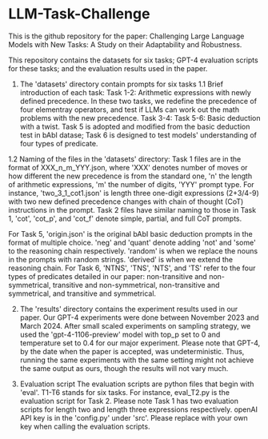 # LLM-Task-Challenge
This is the github repository for the paper: Challenging Large Language Models with New Tasks: A Study on their Adaptability and Robustness.

This repository contains the datasets for six tasks; GPT-4 evaluation scripts for these tasks; and the evaluation results used in the paper.

1. The 'datasets' directory contain prompts for six tasks
1.1 Brief introduction of each task:
   Task 1-2: Arithmetic expressions with newly defined precedence. In these two tasks, we redefine the precedence of four elementray operators, and test if LLMs can work out the math problems with the new precedence.
   Task 3-4:
   Task 5-6: Basic deduction with a twist. Task 5 is adopted and modified from the basic deduction test in bAbI datase; Task 6 is designed to test models' understanding of four types of predicate.

1.2 Naming of the files in the 'datasets' directory:
   Task 1 files are in the format of XXX_n_m_YYY.json, where 'XXX' denotes number of moves or how different the new precedence is from the standard one, 'n' the length of arithmetic expressions, 'm' the number of digits, 'YYY' prompt type. For instance, 'two_3_1_cot1.json' is length three one-digit expressions (2+3/4-9) with two new defined precedence changes with chain of thought (CoT) instructions in the prompt.
   Task 2 files have similar naming to those in Task 1, 'cot', 'cot_p', and 'cot_f' denote simple, partial, and full CoT prompts.

   For Task 5, 'origin.json' is the original bAbI basic deduction prompts in the format of multiple choice. 'neg' and 'quant' denote adding 'not' and 'some' to the reasoning chain respectively. 'random' is when we replace the nouns in the prompts with random strings. 'derived' is when we extend the reasoning chain.
   For Task 6, 'NTNS', 'TNS', 'NTS', and 'TS' refer to the four types of predicates detailed in our paper: non-transitive and non-symmetrical, transitive and non-symmetrical, non-transitive and symmetrical, and transitive and symmetrical.

2. The 'results' directory contains the experiment results used in our paper.
   Our GPT-4 experiments were done between November 2023 and March 2024. After small scaled experiments on sampling strategy, we used the 'gpt-4-1106-preview' model with top_p set to 0 and temperature set to 0.4 for our major experiment. Please note that GPT-4, by the date when the paper is accepted, was undeterministic. Thus, running the same experiments with the same setting might not achieve the same output as ours, though the results will not vary much.

3. Evaluation script
   The evaluation scripts are python files that begin with 'eval'. T1-T6 stands for six tasks. For instance, eval_T2.py is the evaluation script for Task 2. Please note Task 1 has two evaluation scripts for length two and length three expressions respectively. openAI API key is in the 'config.py' under 'src'. Please replace with your own key when calling the evaluation scripts.
